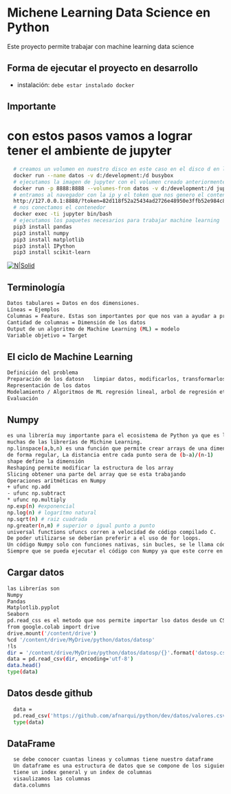 # Michene Learning Data Science en Python

Este proyecto permite trabajar con machine learning data science

## Forma de ejecutar el proyecto en desarrollo

- instalación: `debe estar instalado docker`

## Importante
# con estos pasos vamos a lograr tener el ambiente de jupyter


````bash
  # creamos un volumen en nuestro disco en este caso en el disco d en la carpeta development
  docker run --name datos -v d:/development:/d busybox
  # ejecutamos la imagen de jupyter con el volumen creado anteriormente
  docker run -p 8888:8888 --volumes-from datos -v d:/development:/d jupyter/minimal-notebook
  # entramos al navegador con la ip y el token que nos genero el contenedor en este caso esta:
  http://127.0.0.1:8888/?token=82d118f52a25434ad2726e48950e3ffb52e984c83c81e348
  # nos conectamos el contenedor
  docker exec -ti jupyter bin/bash
  # ejecutamos los paquetes necesarios para trabajar machine learning
  pip3 install pandas
  pip3 install numpy
  pip3 install matplotlib
  pip3 install IPython
  pip3 install scikit-learn
````

[![N|Solid](https://firebasestorage.googleapis.com/v0/b/sistemaadministrativodenegocio.appspot.com/o/python%2Fregresionlineal.JPG?alt=media&token=16f4860a-980d-4125-8307-6fe94311d2ae)](https://firebasestorage.googleapis.com/v0/b/sistemaadministrativodenegocio.appspot.com/o/python%2Fregresionlineal.JPG?alt=media&token=16f4860a-980d-4125-8307-6fe94311d2ae)

## Terminología
````bash
Datos tabulares = Datos en dos dimensiones.
Líneas = Ejemplos
Columnas = Feature. Estas son importantes por que nos van a ayudar a predecir cosas gracias a los modelos que usemos de Machine Learning
Cantidad de columnas = Dimensión de los datos
Output de un algoritmo de Machine Learning (ML) = modelo
Variable objetivo = Target
````

## El ciclo de Machine Learning
````bash
Definición del problema
Preparación de los datosn   limpiar datos, modificarlos, transformarlos
Representación de los datos 
Modelamiento / Algoritmos de ML regresión lineal, arbol de regresión etc
Evaluación
````

## Numpy
````bash
es una librería muy importante para el ecosistema de Python ya que es la base de todos los cálculos cientificos y
muchas de las librerías de Michine Learning.
np.linspace(a,b,n) es una función que permite crear arrays de una dimensión, de largo n, y que contienen puntos entre a y b, distanciados
de forma regular, La distancia entre cada punto sera de (b-a)/(n-1)
shape define la dimensión
Reshaping permite modificar la estructura de los array
Slicing obtener una parte del array que se esta trabajando
Operaciones aritméticas en Numpy
+ ufunc np.add
- ufunc np.subtract
* ufunc np.multiply
np.exp(n) #exponencial
np.log(n) # logarítmo natural
np.sqrt(n) # raiz cuadrada
np.greater(n,m) # superior o igual punto a punto
universal functions ufuncs corren a velocidad de código compilado C.
De poder utilizarse se deberían preferir a el uso de for loops.
Un código Numpy solo con funciones nativas, sin bucles, se le llama código "vectorizado".
Siempre que se pueda ejecutar el código con Numpy ya que este corre en C y es mil veces más rapido que un for loops que corre en python
````

## Cargar datos
````bash
las Librerías son
Numpy
Pandas
Matplotlib.pyplot
Seaborn
pd.read_css es el metodo que nos permite importar lso datos desde un CSV y cargarlo en un DataFrame, que es la estructura de base de Pandas
from google.colab import drive
drive.mount('/content/drive')
%cd '/content/drive/MyDrive/python/datos/datosp'
!ls
dir = '/content/drive/MyDrive/python/datos/datosp/{}'.format('datosp.csv')
data = pd.read_csv(dir, encoding='utf-8')
data.head()
type(data)
````

## Datos desde github
````bash
  data = 
  pd.read_csv('https://github.com/afnarqui/python/dev/datos/valores.csv?raw=true', encoding='utf-8')
  type(data)
````

## DataFrame
````bash
  se debe conocer cuantas lineas y columnas tiene nuestro dataframe
  Un dataframe es una estructura de datos que se compone de los siguientes elementos
  tiene un index general y un index de columnas
  visaulizamos las columnas
  data.columns
  
````
